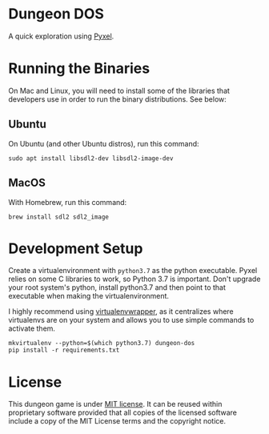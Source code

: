 # Dungeon DOS

A quick exploration using [Pyxel](https://github.com/kitao/pyxel/blob/master/README.md).

# Running the Binaries

On Mac and Linux, you will need to install some of the libraries that developers use in order to run the binary distributions. See below:

## Ubuntu

On Ubuntu (and other Ubuntu distros), run this command:

```
sudo apt install libsdl2-dev libsdl2-image-dev
```

## MacOS

With Homebrew, run this command:

```
brew install sdl2 sdl2_image
```


# Development Setup

Create a virtualenvironment with `python3.7` as the python executable. Pyxel relies on some C libraries to work, so Python 3.7 is important. Don't upgrade your root system's python, install python3.7 and then point to that executable when making the virtualenvironment.

I highly recommend using [virtualenvwrapper](https://pypi.org/project/virtualenvwrapper/), as it centralizes where virtualenvs are on your system and allows you to use simple commands to activate them.

```
mkvirtualenv --python=$(which python3.7) dungeon-dos
pip install -r requirements.txt
```

# License

This dungeon game is under [MIT license](https://opensource.org/licenses/MIT). It can be reused within proprietary software provided that all copies of the licensed software include a copy of the MIT License terms and the copyright notice.
